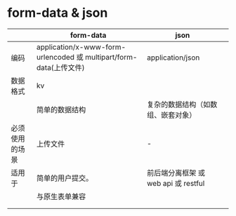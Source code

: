 # form-data & json

|                | form-data                                                          | json                                 |     |
| -------------- | ------------------------------------------------------------------ | ------------------------------------ | --- |
| 编码           | application/x-www-form-urlencoded 或 multipart/form-data(上传文件) | application/json                     |     |
| 数据格式       | kv                                                                 |                                      |     |
|                | 简单的数据结构                                                     | 复杂的数据结构（如数组、嵌套对象）   |     |
| 必须使用的场景 | 上传文件                                                           | -                                    |     |
| 适用于         | 简单的用户提交。                                                   | 前后端分离框架 或 web api 或 restful |     |
|                | 与原生表单兼容                                                     |                                      |     |
|                |                                                                    |                                      |     |
|                |                                                                    |                                      |     |
